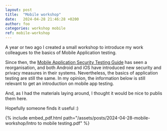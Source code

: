 ```yaml
---
layout: post
title:  "Mobile workshop"
date:	2024-04-28 21:46:28 +0200
author: foo
categories: workshop mobile
ref: mobile-workshop
---
```


A year or two ago I created a small workshop to introduce my work colleagues to the basics of Mobile Application testing.

Since then, the [Mobile Application Security Testing Guide](https://mas.owasp.org/MASTG/) has seen a reorganisation, and both Android and iOS have introduced new security and privacy measures in their systems.
Nevertheless, the basics of application testing are still the same.
In my opinion, the information below is still relevant to get an introduction on mobile app testing.

And, as I had the materials laying around, I thought it would be nice to publis them here.

Hopefully someone finds it useful :)

{% include embed_pdf.html
	path="/assets/posts/2024-04-28-mobile-workshop/Intro to mobile testing.pdf"
%}



